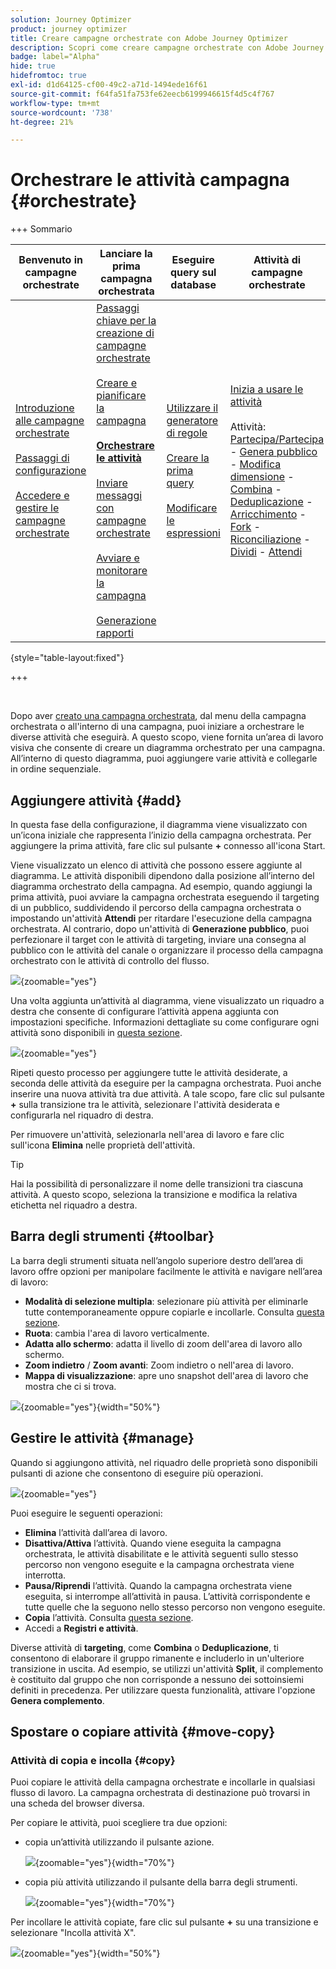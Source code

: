 ```yaml
---
solution: Journey Optimizer
product: journey optimizer
title: Creare campagne orchestrate con Adobe Journey Optimizer
description: Scopri come creare campagne orchestrate con Adobe Journey Optimizer
badge: label="Alpha"
hide: true
hidefromtoc: true
exl-id: d1d64125-cf00-49c2-a71d-1494ede16f61
source-git-commit: f64fa51fa753fe62eecb6199946615f4d5c4f767
workflow-type: tm+mt
source-wordcount: '738'
ht-degree: 21%

---
```


# Orchestrare le attività campagna {#orchestrate}

+++ Sommario

| Benvenuto in campagne orchestrate | Lanciare la prima campagna orchestrata | Eseguire query sul database | Attività di campagne orchestrate |
|---|---|---|---|
| [Introduzione alle campagne orchestrate](gs-orchestrated-campaigns.md)<br/><br/>[Passaggi di configurazione](configuration-steps.md)<br/><br/>[Accedere e gestire le campagne orchestrate](access-manage-orchestrated-campaigns.md) | [Passaggi chiave per la creazione di campagne orchestrate](gs-campaign-creation.md)<br/><br/>[Creare e pianificare la campagna](create-orchestrated-campaign.md)<br/><br/><b>[Orchestrare le attività](orchestrate-activities.md)</b><br/><br/>[Inviare messaggi con campagne orchestrate](send-messages.md)<br/><br/>[Avviare e monitorare la campagna](start-monitor-campaigns.md)<br/><br/>[Generazione rapporti](reporting-campaigns.md) | [Utilizzare il generatore di regole](orchestrated-rule-builder.md)<br/><br/>[Creare la prima query](build-query.md)<br/><br/>[Modificare le espressioni](edit-expressions.md) | [Inizia a usare le attività](activities/about-activities.md)<br/><br/>Attività:<br/>[Partecipa/Partecipa](activities/and-join.md) - [Genera pubblico](activities/build-audience.md) - [Modifica dimensione](activities/change-dimension.md) - [Combina](activities/combine.md) - [Deduplicazione](activities/deduplication.md) - [Arricchimento](activities/enrichment.md) - [Fork](activities/fork.md) - [Riconciliazione](activities/reconciliation.md) - [Dividi](activities/split.md) - [Attendi](activities/wait.md) |

{style="table-layout:fixed"}

+++

<br/>

Dopo aver [creato una campagna orchestrata](gs-campaign-creation.md), dal menu della campagna orchestrata o all&#39;interno di una campagna, puoi iniziare a orchestrare le diverse attività che eseguirà. A questo scopo, viene fornita un’area di lavoro visiva che consente di creare un diagramma orchestrato per una campagna. All’interno di questo diagramma, puoi aggiungere varie attività e collegarle in ordine sequenziale.

## Aggiungere attività {#add}

In questa fase della configurazione, il diagramma viene visualizzato con un’icona iniziale che rappresenta l’inizio della campagna orchestrata. Per aggiungere la prima attività, fare clic sul pulsante **+** connesso all&#39;icona Start.

Viene visualizzato un elenco di attività che possono essere aggiunte al diagramma. Le attività disponibili dipendono dalla posizione all’interno del diagramma orchestrato della campagna. Ad esempio, quando aggiungi la prima attività, puoi avviare la campagna orchestrata eseguendo il targeting di un pubblico, suddividendo il percorso della campagna orchestrata o impostando un&#39;attività **Attendi** per ritardare l&#39;esecuzione della campagna orchestrata. Al contrario, dopo un&#39;attività di **Generazione pubblico**, puoi perfezionare il target con le attività di targeting, inviare una consegna al pubblico con le attività del canale o organizzare il processo della campagna orchestrato con le attività di controllo del flusso.

![](assets/orchestrated-start.png){zoomable="yes"}

Una volta aggiunta un’attività al diagramma, viene visualizzato un riquadro a destra che consente di configurare l’attività appena aggiunta con impostazioni specifiche. Informazioni dettagliate su come configurare ogni attività sono disponibili in [questa sezione](activities/about-activities.md).

![](assets/orchestrated-configure-activities.png){zoomable="yes"}

Ripeti questo processo per aggiungere tutte le attività desiderate, a seconda delle attività da eseguire per la campagna orchestrata. Puoi anche inserire una nuova attività tra due attività. A tale scopo, fare clic sul pulsante **+** sulla transizione tra le attività, selezionare l&#39;attività desiderata e configurarla nel riquadro di destra.

Per rimuovere un&#39;attività, selezionarla nell&#39;area di lavoro e fare clic sull&#39;icona **Elimina** nelle proprietà dell&#39;attività.

>[!TIP]
>
>Hai la possibilità di personalizzare il nome delle transizioni tra ciascuna attività. A questo scopo, seleziona la transizione e modifica la relativa etichetta nel riquadro a destra.

## Barra degli strumenti {#toolbar}

La barra degli strumenti situata nell’angolo superiore destro dell’area di lavoro offre opzioni per manipolare facilmente le attività e navigare nell’area di lavoro:

* **Modalità di selezione multipla**: selezionare più attività per eliminarle tutte contemporaneamente oppure copiarle e incollarle. Consulta [questa sezione](#copy).
* **Ruota**: cambia l&#39;area di lavoro verticalmente.
* **Adatta allo schermo**: adatta il livello di zoom dell&#39;area di lavoro allo schermo.
* **Zoom indietro** / **Zoom avanti**: Zoom indietro o nell&#39;area di lavoro.
* **Mappa di visualizzazione**: apre uno snapshot dell&#39;area di lavoro che mostra che ci si trova.

![](assets/orchestrated-toolbar.png){zoomable="yes"}{width="50%"}

## Gestire le attività {#manage}

Quando si aggiungono attività, nel riquadro delle proprietà sono disponibili pulsanti di azione che consentono di eseguire più operazioni.

![](assets/activity-action.png){zoomable="yes"}

Puoi eseguire le seguenti operazioni:

* **Elimina** l’attività dall’area di lavoro.
* **Disattiva/Attiva** l’attività. Quando viene eseguita la campagna orchestrata, le attività disabilitate e le attività seguenti sullo stesso percorso non vengono eseguite e la campagna orchestrata viene interrotta.
* **Pausa/Riprendi** l’attività. Quando la campagna orchestrata viene eseguita, si interrompe all’attività in pausa. L’attività corrispondente e tutte quelle che la seguono nello stesso percorso non vengono eseguite.
* **Copia** l’attività. Consulta [questa sezione](#copy).
* Accedi a **Registri e attività**.

Diverse attività di **targeting**, come **Combina** o **Deduplicazione**, ti consentono di elaborare il gruppo rimanente e includerlo in un&#39;ulteriore transizione in uscita. Ad esempio, se utilizzi un&#39;attività **Split**, il complemento è costituito dal gruppo che non corrisponde a nessuno dei sottoinsiemi definiti in precedenza. Per utilizzare questa funzionalità, attivare l&#39;opzione **Genera complemento**.

## Spostare o copiare attività {#move-copy}

### Attività di copia e incolla {#copy}

Puoi copiare le attività della campagna orchestrate e incollarle in qualsiasi flusso di lavoro. La campagna orchestrata di destinazione può trovarsi in una scheda del browser diversa.

Per copiare le attività, puoi scegliere tra due opzioni:

* copia un’attività utilizzando il pulsante azione.

  ![](assets/orchestrated-copy-1.png){zoomable="yes"}{width="70%"}

* copia più attività utilizzando il pulsante della barra degli strumenti.

  ![](assets/orchestrated-copy-2.png){zoomable="yes"}{width="70%"}

Per incollare le attività copiate, fare clic sul pulsante **+** su una transizione e selezionare &quot;Incolla attività X&quot;.

![](assets/orchestrated-copy-3.png){zoomable="yes"}{width="50%"}

<!--
### Move activities and their child nodes {#move}

Journey Optimizer allows you to move an activity, along with the entire content of its child nodes (including all transitions and activities within it) to the end of another transition within the same orchestrated campaign.

This process disconnects the activity and everything in its outbound transition from the initial location, moving it to the new target transition.

To move an activity:

1. Select the activity you wish to move.
1. In the activity's properties pane, click the **Move** button.
1. Select the transition where you want to place the activity and its outbound transition, then confirm.

![](assets/activity-move.png)


## Execution options {#execution}

All activities allow you to manage their execution options. Select an activity and click on the **Execution options** button. This lets you define the activity's execution mode and behavior in case of errors.

![](assets/workflow-execution-options.png){zoomable="yes"}{width="70%"}


### Properties

The **Execution** field allows you to define the action to be carried out when the task is started.

The **Maximum execution duration** field allows you to specify a duration such as "30s" or "1h". If the activity is not finished after the duration specified has been elapsed, an alert is triggered. This has no impact on how the orchestrated campaign functions.

The **Time zone** field allows you to select the time zone of the activity. Adobe Journey Optimizer allows you to manage the time differences between multiple countries on the same instance. The setting applied is configured when the instance is created.

**The Affinity** field allows you to force an orchestrated campaign or an orchestrated campaign activity to execute on a particular machine. To do this, you must specify one or several affinities for the orchestrated campaign or activity in question.

The **Behavior** field allows you to define the procedure to follow if asynchronous tasks are used.

### Error management

The **In case of error** field allows you to specify the action to be carried out should the activity encounter an error.

### Initialization script

The **Initialization script** lets you initialize variables or modify activity properties. Click the **Edit code** button and type the snippet of code to execute. The script is called when the activity executes. 

## Example {#example}

Here is an orchestrated campaign example designed to send an email to all customers (other than VIP customers) with an email who are interested in coffee machines.

![](assets/workflow-example.png){zoomable="yes"}{zoomable="yes"}

To achieve this, activities below have been added:

* A **[!UICONTROL Fork]** activity that divides the orchestrated campaign into three paths (one for each set of customer),
* **[!UICONTROL Build audience]** activities to target the three sets of customers:

    * Customers with an email,
    * Customers belonging to the pre-existing "Interrested in Coffee Machine(s)" audience,
    * Customers belonging to the pre-existing "VIP ro reward" audience.

* A **[!UICONTROL Combine]** activity that groups together customers with an email and those interested in coffee machines,
* A **[!UICONTROL Combine]** activity that excludes VIP customers,
* An **[!UICONTROL Email delivery]** activity that sends an email to the resulting customers. 

Once you have completed the orchestrated campaign, add en **[!UICONTROL End]** activity at the end of the diagram. This activity allow you to visually mark the end of a workflow and has no functional impact.

After successfully designing the orchestrated campaign diagram, you can execute the orchestrated campaign and track the progress of its various tasks. [Learn how to start an orchestrated campaign and monitor its execution](start-monitor-campaigns.md)
-->